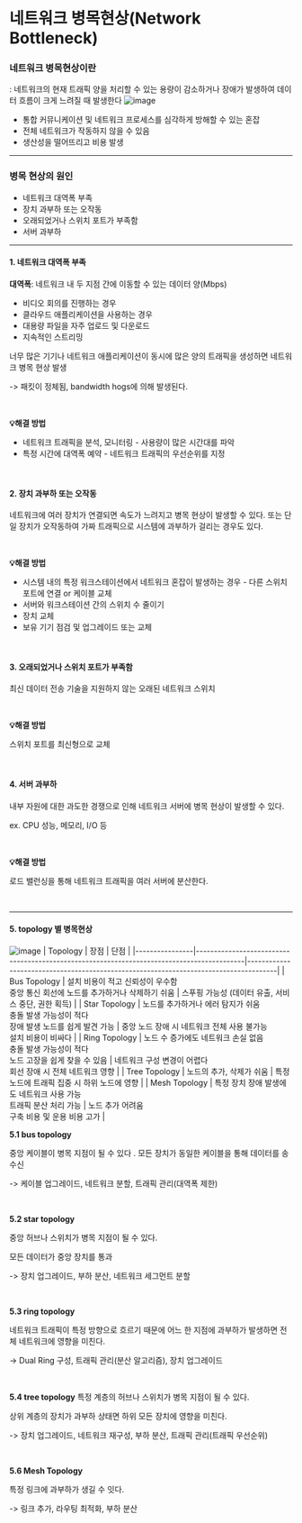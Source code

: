 # 네트워크 병목현상(Network Bottleneck)

### 네트워크 병목현상이란
: 네트워크의 현재 트래픽 양을 처리할 수 있는 용량이 감소하거나 장애가 발생하여 데이터 흐름이 크게 느려질 때 발생한다
![image](https://github.com/user-attachments/assets/c5b65513-1c66-4aa6-9d0f-f70ff3e7b3e1)

- 통합 커뮤니케이션 및 네트워크 프로세스를 심각하게 방해할 수 있는 혼잡
- 전체 네트워크가 작동하지 않을 수 있음
- 생산성을 떨어뜨리고 비용 발생

---

### 병목 현상의 원인

- 네트워크 대역폭 부족
- 장치 과부하 또는 오작동
- 오래되었거나 스위치 포트가 부족함
- 서버 과부하

---

#### 1. 네트워크 대역폭 부족

**대역폭**: 네트워크 내 두 지점 간에 이동할 수 있는 데이터 양(Mbps)

- 비디오 회의를 진행하는 경우
- 클라우드 애플리케이션을 사용하는 경우
- 대용량 파일을 자주 업로드 및 다운로드
- 지속적인 스트리밍


너무 많은 기기나 네트워크 애플리케이션이 동시에 많은 양의 트래픽을 생성하면 네트워크 병목 현상 발생

-> 패킷이 정체됨, bandwidth hogs에 의해 발생된다.

<br>

**💡해결 방법**

- 네트워크 트래픽을 분석, 모니터링 - 사용량이 많은 시간대를 파악
- 특정 시간에 대역폭 예약 - 네트워크 트래픽의 우선순위를 지정

<br>

#### 2. 장치 과부하 또는 오작동

네트워크에 여러 장치가 연결되면 속도가 느려지고 병목 현상이 발생할 수 있다.
또는 단일 장치가 오작동하여 가짜 트래픽으로 시스템에 과부하가 걸리는 경우도 있다.

<br>

**💡해결 방법**

- 시스템 내의 특정 워크스테이션에서 네트워크 혼잡이 발생하는 경우 - 다른 스위치 포트에 연결 or 케이블 교체
- 서버와 워크스테이션 간의 스위치 수 줄이기
- 장치 교체
- 보유 기기 점검 및 업그레이드 또는 교체

<br>

#### 3. 오래되었거나 스위치 포트가 부족함

최신 데이터 전송 기술을 지원하지 않는 오래된 네트워크 스위치

<br>

**💡해결 방법**

스위치 포트를 최신형으로 교체

<br>

#### 4. 서버 과부하

내부 자원에 대한 과도한 경쟁으로 인해 네트워크 서버에 병목 현상이 발생할 수 있다.

ex. CPU 성능, 메모리, I/O 등

<br>

**💡해결 방법**

로드 밸런싱을 통해 네트워크 트래픽을 여러 서버에 분산한다.

<br>

---

#### 5. topology 별 병목현상

![image](https://github.com/user-attachments/assets/c9ac2d85-57d7-46ce-b8a7-ded46063c788)
| Topology       | 장점                                                                                       | 단점                                                                                  |
|----------------|-------------------------------------------------------------------------------------------|--------------------------------------------------------------------------------------|
| Bus Topology   | 설치 비용이 적고 신뢰성이 우수함<br>중앙 통신 회선에 노드를 추가하거나 삭제하기 쉬움         | 스푸핑 가능성 (데이터 유출, 서비스 중단, 권한 획득)                                  |
| Star Topology  | 노드를 추가하거나 에러 탐지가 쉬움<br>충돌 발생 가능성이 적다<br>장애 발생 노드를 쉽게 발견 가능 | 중앙 노드 장애 시 네트워크 전체 사용 불가능<br>설치 비용이 비싸다                   |
| Ring Topology  | 노드 수 증가에도 네트워크 손실 없음<br>충돌 발생 가능성이 적다<br>노드 고장을 쉽게 찾을 수 있음 | 네트워크 구성 변경이 어렵다<br>회선 장애 시 전체 네트워크 영향                       |
| Tree Topology  | 노드의 추가, 삭제가 쉬움                                                                   | 특정 노드에 트래픽 집중 시 하위 노드에 영향                                         |
| Mesh Topology  | 특정 장치 장애 발생에도 네트워크 사용 가능<br>트래픽 분산 처리 가능                          | 노드 추가 어려움<br>구축 비용 및 운용 비용 고가                                     |
  
**5.1 bus topology**

중앙 케이블이 병목 지점이 될 수 있다
.
모든 장치가 동일한 케이블을 통해 데이터를 송수신

-> 케이블 업그레이드, 네트워크 분할, 트래픽 관리(대역폭 제한)

<br>

**5.2 star topology**

중앙 허브나 스위치가 병목 지점이 될 수 있다.

모든 데이터가 중앙 장치를 통과

-> 장치 업그레이드, 부하 분산, 네트워크 세그먼트 분할

<br>

**5.3 ring topology**

네트워크 트래픽이 특정 방향으로 흐르기 때문에 어느 한 지점에 과부하가 발생하면 전체 네트워크에 영향을 미친다.

-> Dual Ring 구성, 트래픽 관리(분산 알고리즘), 장치 업그레이드

<br>


**5.4 tree topology**
특정 계층의 허브나 스위치가 병목 지점이 될 수 있다.

상위 계층의 장치가 과부하 상태면 하위 모든 장치에 영향을 미친다.

-> 장치 업그레이드, 네트워크 재구성, 부하 분산, 트래픽 관리(트래픽 우선순위)

<br>

**5.6 Mesh Topology**

특정 링크에 과부하가 생길 수 잇다.

-> 링크 추가, 라우팅 최적화, 부하 분산
